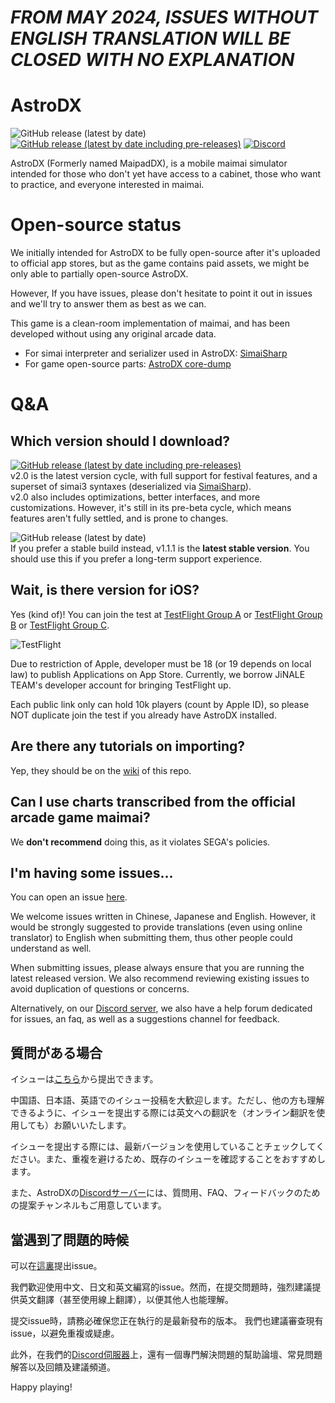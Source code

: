 # *FROM MAY 2024, ISSUES WITHOUT ENGLISH TRANSLATION WILL BE CLOSED WITH NO EXPLANATION*

# AstroDX
![GitHub release (latest by date)](https://img.shields.io/github/v/release/2394425147/maipaddx?label=stable)
[![GitHub release (latest by date including pre-releases)](https://img.shields.io/github/v/release/2394425147/maipaddx?include_prereleases)](https://github.com/2394425147/maipaddx/releases/latest)
[![Discord](https://dcbadge.vercel.app/api/server/6fpETgpvjZ?style=flat)](https://discord.gg/6fpETgpvjZ)

AstroDX (Formerly named MaipadDX), is a mobile maimai simulator intended for those who don't yet have access to a cabinet, those who want to practice, and everyone interested in maimai.

# Open-source status

We initially intended for AstroDX to be fully open-source after it's uploaded to official app stores, but as the game contains paid assets, we might be only able to partially open-source AstroDX.

However, If you have issues, please don't hesitate to point it out in issues and we'll try to answer them as best as we can.

This game is a clean-room implementation of maimai, and has been developed without using any original arcade data.

- For simai interpreter and serializer used in AstroDX: [SimaiSharp](https://github.com/reflektone-games/SimaiSharp)
- For game open-source parts: [AstroDX core-dump](https://github.com/2394425147/maipaddx/tree/main/core-dump)

# Q&A

## Which version should I download?

[![GitHub release (latest by date including pre-releases)](https://img.shields.io/github/v/release/2394425147/maipaddx?include_prereleases)](https://github.com/2394425147/maipaddx/releases/latest)  
v2.0 is the latest version cycle, with full support for festival features, and a superset of simai3 syntaxes (deserialized via [SimaiSharp](https://github.com/reflektone-games/SimaiSharp)).  
v2.0 also includes optimizations, better interfaces, and more customizations. However, it's still in its pre-beta cycle, which means features aren't fully settled, and is prone to changes.

![GitHub release (latest by date)](https://img.shields.io/github/v/release/2394425147/maipaddx?label=stable)  
If you prefer a stable build instead, v1.1.1 is the **latest stable version**. You should use this if you prefer a long-term support experience.

## Wait, is there version for iOS?
Yes (kind of)! You can join the test at [TestFlight Group A](https://testflight.apple.com/join/rACTLjPL) or [TestFlight Group B](https://testflight.apple.com/join/ocj3yptn) or [TestFlight Group C](https://testflight.apple.com/join/CuMxZE2M).

![TestFlight](https://img.shields.io/github/downloads/2394425147/maipaddx/total?label=TestFlight)

Due to restriction of Apple, developer must be 18 (or 19 depends on local law) to publish Applications on App Store. Currently, we borrow JiNALE TEAM's developer account for bringing TestFlight up.

Each public link only can hold 10k players (count by Apple ID), so please NOT duplicate join the test if you already have AstroDX installed.

## Are there any tutorials on importing?

Yep, they should be on the [wiki](https://github.com/2394425147/maipaddx/wiki/Importing-levels) of this repo.

## Can I use charts transcribed from the official arcade game maimai?

We **don't recommend** doing this, as it violates SEGA's policies.

## I'm having some issues...

You can open an issue [here](https://github.com/2394425147/maipaddx/issues).

We welcome issues written in Chinese, Japanese and English. However, it would be strongly suggested to provide translations (even using online translator) to English when submitting them, thus other people could understand as well.

When submitting issues, please always ensure that you are running the latest released version. We also recommend reviewing existing issues to avoid duplication of questions or concerns.

Alternatively, on our [Discord server](https://discord.gg/6fpETgpvjZ), we also have a help forum dedicated for issues, an faq, as well as a suggestions channel for feedback.

## 質問がある場合

イシューは[こちら](https://github.com/2394425147/maipaddx/issues)から提出できます。

中国語、日本語、英語でのイシュー投稿を大歓迎します。ただし、他の方も理解できるように、イシューを提出する際には英文への翻訳を（オンライン翻訳を使用しても）お願いいたします。

イシューを提出する際には、最新バージョンを使用していることチェックしてください。また、重複を避けるため、既存のイシューを確認することをおすすめします。

また、AstroDXの[Discordサーバー](https://discord.gg/6fpETgpvjZ)には、質問用、FAQ、フィードバックのための提案チャンネルもご用意しています。

## 當遇到了問題的時候

可以在[這裏](https://github.com/2394425147/maipaddx/issues)提出issue。

我們歡迎使用中文、日文和英文編寫的issue。然而，在提交問題時，強烈建議提供英文翻譯（甚至使用線上翻譯），以便其他人也能理解。

提交issue時，請務必確保您正在執行的是最新發布的版本。 我們也建議審查現有issue，以避免重複或疑慮。

此外，在我們的[Discord伺服器](https://discord.gg/6fpETgpvjZ)上，還有一個專門解決問題的幫助論壇、常見問題解答以及回饋及建議頻道。

Happy playing!
